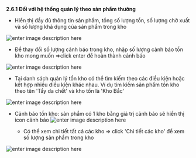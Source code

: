 **2.6.1 Đối với hệ thống quản lý theo sản phẩm thường**

- Hiển thị đầy đủ thông tin sản phẩm,  tổng số lượng tồn, số lượng chờ xuất và số lượng khả dụng của sản phẩm trong kho

![enter image description here](https://static8.muarecdn.com/original/muare/images/2021/09/24/6088049_screenshot-19.png)

- Để thay đổi số lượng cảnh báo trong kho, nhập số lượng cảnh báo tồn kho mong muốn =>click enter để hoàn thành cảnh báo

![enter image description here](https://static8.muarecdn.com/original/muare/images/2021/04/09/5908884_screenshot-118.png)
  
- Tại danh sách quản lý tồn kho có thể tìm kiếm theo các điều kiện hoặc kết hợp nhiều điều kiện khác nhau. Ví dụ tìm kiếm sản phẩm tồn kho theo tên 'Tẩy da chết' và kho tồn là 'Kho Bắc'

![enter image description here](https://static8.muarecdn.com/original/muare/images/2021/09/24/6088088_screenshot-21.png)
     
 - Cảnh báo tồn kho: sản phẩm có 1 kho bằng giá trị cảnh báo sẽ hiển thị icon cảnh báo
   ![enter image description here](https://static8.muarecdn.com/original/muare/images/2021/09/24/6088099_screenshot-23.png)
   
   - Có thể xem chi tiết tất cả các kho => click 'Chi tiết các kho'  để xem số lượng sản phẩm trong kho
   
   
![enter image description here](https://static8.muarecdn.com/original/muare/images/2021/09/24/6088110_screenshot-25.png)